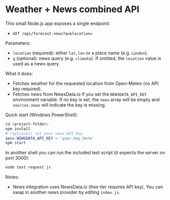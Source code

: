 # Weather + News combined API

This small Node.js app exposes a single endpoint:

- `GET /api/forecast-news?q=&location=`

Parameters:
- `location` (required): either `lat,lon` or a place name (e.g. `London`).
- `q` (optional): news query (e.g. `climate`). If omitted, the `location` value is used as a news query.

What it does:
- Fetches weather for the requested location from Open-Meteo (no API key required).
- Fetches news from NewsData.io if you set the `NEWSDATA_API_KEY` environment variable. If no key is set, the `news` array will be empty and `sources.news` will indicate the key is missing.

Quick start (Windows PowerShell):

```powershell
cd <project-folder>
npm install
# (optional) set your news API key
$env:NEWSDATA_API_KEY = 'your_key_here'
npm start
```

In another shell you can run the included test script (it expects the server on port 3000):

```powershell
node test_request.js
```

Notes:
- News integration uses NewsData.io (free tier requires API key). You can swap in another news provider by editing `index.js`.
